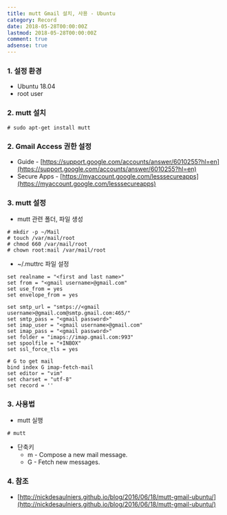 ```yaml
---
title: mutt Gmail 설치, 사용 - Ubuntu
category: Record
date: 2018-05-28T00:00:00Z
lastmod: 2018-05-28T00:00:00Z
comment: true
adsense: true
---
```


### 1. 설정 환경

* Ubuntu 18.04
* root user

### 2. mutt 설치

~~~
# sudo apt-get install mutt
~~~

### 2. Gmail Access 권한 설정

* Guide - [https://support.google.com/accounts/answer/6010255?hl=en](https://support.google.com/accounts/answer/6010255?hl=en)
* Secure Apps - [https://myaccount.google.com/lesssecureapps](https://myaccount.google.com/lesssecureapps)

### 3. mutt 설정

* mutt 관련 폴더, 파일 생성
~~~
# mkdir -p ~/Mail
# touch /var/mail/root
# chmod 660 /var/mail/root
# chown root:mail /var/mail/root
~~~

* ~/.muttrc 파일 설정
~~~
set realname = "<first and last name>"
set from = "<gmail username>@gmail.com"
set use_from = yes
set envelope_from = yes

set smtp_url = "smtps://<gmail username>@gmail.com@smtp.gmail.com:465/"
set smtp_pass = "<gmail password>"
set imap_user = "<gmail username>@gmail.com"
set imap_pass = "<gmail password>"
set folder = "imaps://imap.gmail.com:993"
set spoolfile = "+INBOX"
set ssl_force_tls = yes

# G to get mail
bind index G imap-fetch-mail
set editor = "vim"
set charset = "utf-8"
set record = ''
~~~

### 3. 사용법

* mutt 실행

~~~
# mutt
~~~

* 단축키
  * m - Compose a new mail message.
  * G - Fetch new messages.

### 4. 참조
* [http://nickdesaulniers.github.io/blog/2016/06/18/mutt-gmail-ubuntu/](http://nickdesaulniers.github.io/blog/2016/06/18/mutt-gmail-ubuntu/)
